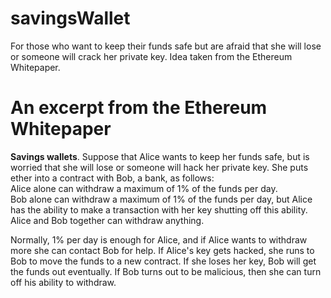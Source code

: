 # savingsWallet
For those who want to keep their funds safe but are afraid that she will lose or someone will crack her private key. Idea taken from the Ethereum Whitepaper.  

# An excerpt from the Ethereum Whitepaper
**Savings wallets**. Suppose that Alice wants to keep her funds safe, but is worried that she will lose or someone will hack her private key. She puts ether into a contract with Bob, a bank, as follows:  
    Alice alone can withdraw a maximum of 1% of the funds per day.  
    Bob alone can withdraw a maximum of 1% of the funds per day, but Alice has the ability to make a transaction with her key shutting off this ability.  
    Alice and Bob together can withdraw anything.  
   
Normally, 1% per day is enough for Alice, and if Alice wants to withdraw more she can contact Bob for help. If Alice's key gets hacked, she runs to Bob to move the funds to a new contract. If she loses her key, Bob will get the funds out eventually. If Bob turns out to be malicious, then she can turn off his ability to withdraw.
